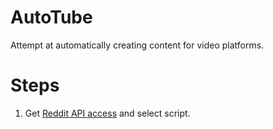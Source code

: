 # AutoTube
Attempt at automatically creating content for video platforms.

# Steps
1. Get [Reddit API access](https://www.reddit.com/prefs/apps) and select script.
